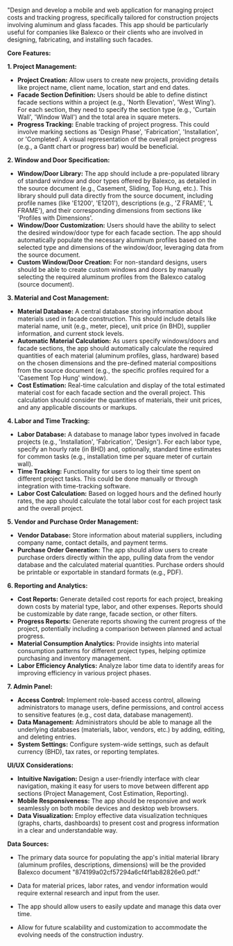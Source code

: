 "Design and develop a mobile and web application for managing project costs and tracking progress, specifically tailored for construction projects involving aluminum and glass facades. This app should be particularly useful for companies like Balexco or their clients who are involved in designing, fabricating, and installing such facades.

**Core Features:**

**1. Project Management:**

- **Project Creation:** Allow users to create new projects, providing details like project name, client name, location, start and end dates.
- **Facade Section Definition:** Users should be able to define distinct facade sections within a project (e.g., 'North Elevation', 'West Wing'). For each section, they need to specify the section type (e.g., 'Curtain Wall', 'Window Wall') and the total area in square meters.
- **Progress Tracking:** Enable tracking of project progress. This could involve marking sections as 'Design Phase', 'Fabrication', 'Installation', or 'Completed'. A visual representation of the overall project progress (e.g., a Gantt chart or progress bar) would be beneficial.

**2. Window and Door Specification:**

- **Window/Door Library:** The app should include a pre-populated library of standard window and door types offered by Balexco, as detailed in the source document (e.g., Casement, Sliding, Top Hung, etc.). This library should pull data directly from the source document, including profile names (like 'E1200', 'E1201'), descriptions (e.g., 'Z FRAME', 'L FRAME'), and their corresponding dimensions from sections like 'Profiles with Dimensions'.
- **Window/Door Customization:** Users should have the ability to select the desired window/door type for each facade section. The app should automatically populate the necessary aluminum profiles based on the selected type and dimensions of the window/door, leveraging data from the source document.
- **Custom Window/Door Creation:** For non-standard designs, users should be able to create custom windows and doors by manually selecting the required aluminum profiles from the Balexco catalog (source document).

**3. Material and Cost Management:**

- **Material Database:** A central database storing information about materials used in facade construction. This should include details like material name, unit (e.g., meter, piece), unit price (in BHD), supplier information, and current stock levels.
- **Automatic Material Calculation:** As users specify windows/doors and facade sections, the app should automatically calculate the required quantities of each material (aluminum profiles, glass, hardware) based on the chosen dimensions and the pre-defined material compositions from the source document (e.g., the specific profiles required for a 'Casement Top Hung' window).
- **Cost Estimation:** Real-time calculation and display of the total estimated material cost for each facade section and the overall project. This calculation should consider the quantities of materials, their unit prices, and any applicable discounts or markups.

**4. Labor and Time Tracking:**

- **Labor Database:** A database to manage labor types involved in facade projects (e.g., 'Installation', 'Fabrication', 'Design'). For each labor type, specify an hourly rate (in BHD) and, optionally, standard time estimates for common tasks (e.g., installation time per square meter of curtain wall).
- **Time Tracking:** Functionality for users to log their time spent on different project tasks. This could be done manually or through integration with time-tracking software.
- **Labor Cost Calculation:** Based on logged hours and the defined hourly rates, the app should calculate the total labor cost for each project task and the overall project.

**5. Vendor and Purchase Order Management:**

- **Vendor Database:** Store information about material suppliers, including company name, contact details, and payment terms.
- **Purchase Order Generation:** The app should allow users to create purchase orders directly within the app, pulling data from the vendor database and the calculated material quantities. Purchase orders should be printable or exportable in standard formats (e.g., PDF).

**6. Reporting and Analytics:**

- **Cost Reports:** Generate detailed cost reports for each project, breaking down costs by material type, labor, and other expenses. Reports should be customizable by date range, facade section, or other filters.
- **Progress Reports:** Generate reports showing the current progress of the project, potentially including a comparison between planned and actual progress.
- **Material Consumption Analytics:** Provide insights into material consumption patterns for different project types, helping optimize purchasing and inventory management.
- **Labor Efficiency Analytics:** Analyze labor time data to identify areas for improving efficiency in various project phases.

**7. Admin Panel:**

- **Access Control:** Implement role-based access control, allowing administrators to manage users, define permissions, and control access to sensitive features (e.g., cost data, database management).
- **Data Management:** Administrators should be able to manage all the underlying databases (materials, labor, vendors, etc.) by adding, editing, and deleting entries.
- **System Settings:** Configure system-wide settings, such as default currency (BHD), tax rates, or reporting templates.

**UI/UX Considerations:**

- **Intuitive Navigation:** Design a user-friendly interface with clear navigation, making it easy for users to move between different app sections (Project Management, Cost Estimation, Reporting).
- **Mobile Responsiveness:** The app should be responsive and work seamlessly on both mobile devices and desktop web browsers.
- **Data Visualization:** Employ effective data visualization techniques (graphs, charts, dashboards) to present cost and progress information in a clear and understandable way.

**Data Sources:**

- The primary data source for populating the app's initial material library (aluminum profiles, descriptions, dimensions) will be the provided Balexco document "874199a02cf57294a6cf4f1ab82826e0.pdf."
- Data for material prices, labor rates, and vendor information would require external research and input from the user.
- The app should allow users to easily update and manage this data over time.

- Allow for future scalability and customization to accommodate the evolving needs of the construction industry.
